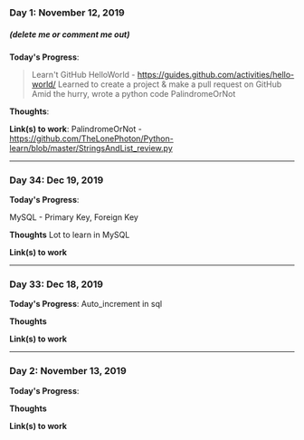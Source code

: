 ### Day 1: November 12, 2019 
##### (delete me or comment me out)

**Today's Progress**: 
>Learn't GitHub HelloWorld - https://guides.github.com/activities/hello-world/
>Learned to create a project & make a pull request on GitHub
>Amid the hurry, wrote a python code  PalindromeOrNot

**Thoughts**: 

**Link(s) to work**: PalindromeOrNot - https://github.com/TheLonePhoton/Python-learn/blob/master/StringsAndList_review.py

--------------------------------------------------------------------------------------------------


### Day 34: Dec 19, 2019 

**Today's Progress**: 

  MySQL - Primary Key, Foreign Key

**Thoughts** 
Lot to learn in MySQL

**Link(s) to work**

--------------------------------------------------------------------------------------------------

### Day 33: Dec 18, 2019 

**Today's Progress**: 
  Auto_increment in sql

**Thoughts** 

**Link(s) to work**

--------------------------------------------------------------------------------------------------


### Day 2: November 13, 2019 

**Today's Progress**: 
  

**Thoughts** 

**Link(s) to work**
